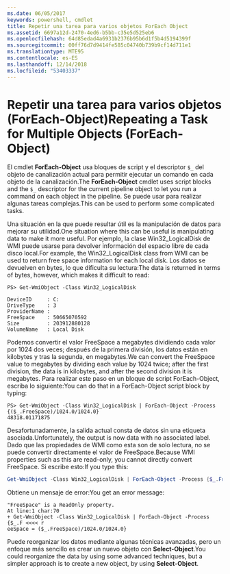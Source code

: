 ```yaml
---
ms.date: 06/05/2017
keywords: powershell, cmdlet
title: Repetir una tarea para varios objetos ForEach Object
ms.assetid: 6697a12d-2470-4ed6-b5bb-c35e5d525eb6
ms.openlocfilehash: 64d85edad4a6931b2376b95b6d1f5b4d5194399f
ms.sourcegitcommit: 00ff76d7d9414fe585c04740b739b9cf14d711e1
ms.translationtype: MTE95
ms.contentlocale: es-ES
ms.lasthandoff: 12/14/2018
ms.locfileid: "53403337"
---
```

# <a name="repeating-a-task-for-multiple-objects-foreach-object"></a><span data-ttu-id="b1aa5-103">Repetir una tarea para varios objetos (ForEach-Object)</span><span class="sxs-lookup"><span data-stu-id="b1aa5-103">Repeating a Task for Multiple Objects (ForEach-Object)</span></span>

<span data-ttu-id="b1aa5-104">El cmdlet **ForEach-Object** usa bloques de script y el descriptor `$_` del objeto de canalización actual para permitir ejecutar un comando en cada objeto de la canalización.</span><span class="sxs-lookup"><span data-stu-id="b1aa5-104">The **ForEach-Object** cmdlet uses script blocks and the `$_` descriptor for the current pipeline object to let you run a command on each object in the pipeline.</span></span> <span data-ttu-id="b1aa5-105">Se puede usar para realizar algunas tareas complejas.</span><span class="sxs-lookup"><span data-stu-id="b1aa5-105">This can be used to perform some complicated tasks.</span></span>

<span data-ttu-id="b1aa5-106">Una situación en la que puede resultar útil es la manipulación de datos para mejorar su utilidad.</span><span class="sxs-lookup"><span data-stu-id="b1aa5-106">One situation where this can be useful is manipulating data to make it more useful.</span></span> <span data-ttu-id="b1aa5-107">Por ejemplo, la clase Win32_LogicalDisk de WMI puede usarse para devolver información del espacio libre de cada disco local.</span><span class="sxs-lookup"><span data-stu-id="b1aa5-107">For example, the Win32_LogicalDisk class from WMI can be used to return free space information for each local disk.</span></span> <span data-ttu-id="b1aa5-108">Los datos se devuelven en bytes, lo que dificulta su lectura:</span><span class="sxs-lookup"><span data-stu-id="b1aa5-108">The data is returned in terms of bytes, however, which makes it difficult to read:</span></span>

```
PS> Get-WmiObject -Class Win32_LogicalDisk

DeviceID     : C:
DriveType    : 3
ProviderName :
FreeSpace    : 50665070592
Size         : 203912880128
VolumeName   : Local Disk
```

<span data-ttu-id="b1aa5-109">Podemos convertir el valor FreeSpace a megabytes dividiendo cada valor por 1024 dos veces; después de la primera división, los datos están en kilobytes y tras la segunda, en megabytes.</span><span class="sxs-lookup"><span data-stu-id="b1aa5-109">We can convert the FreeSpace value to megabytes by dividing each value by 1024 twice; after the first division, the data is in kilobytes, and after the second division it is megabytes.</span></span> <span data-ttu-id="b1aa5-110">Para realizar este paso en un bloque de script ForEach-Object, escriba lo siguiente:</span><span class="sxs-lookup"><span data-stu-id="b1aa5-110">You can do that in a ForEach-Object script block by typing:</span></span>

```
PS> Get-WmiObject -Class Win32_LogicalDisk | ForEach-Object -Process {($_.FreeSpace)/1024.0/1024.0}
48318.01171875
```

<span data-ttu-id="b1aa5-111">Desafortunadamente, la salida actual consta de datos sin una etiqueta asociada.</span><span class="sxs-lookup"><span data-stu-id="b1aa5-111">Unfortunately, the output is now data with no associated label.</span></span> <span data-ttu-id="b1aa5-112">Dado que las propiedades de WMI como esta son de solo lectura, no se puede convertir directamente el valor de FreeSpace.</span><span class="sxs-lookup"><span data-stu-id="b1aa5-112">Because WMI properties such as this are read-only, you cannot directly convert FreeSpace.</span></span> <span data-ttu-id="b1aa5-113">Si escribe esto:</span><span class="sxs-lookup"><span data-stu-id="b1aa5-113">If you type this:</span></span>

```powershell
Get-WmiObject -Class Win32_LogicalDisk | ForEach-Object -Process {$_.FreeSpace = ($_.FreeSpace)/1024.0/1024.0}
```

<span data-ttu-id="b1aa5-114">Obtiene un mensaje de error:</span><span class="sxs-lookup"><span data-stu-id="b1aa5-114">You get an error message:</span></span>

```output
"FreeSpace" is a ReadOnly property.
At line:1 char:70
+ Get-WmiObject -Class Win32_LogicalDisk | ForEach-Object -Process {$_.F <<<< r
eeSpace = ($_.FreeSpace)/1024.0/1024.0}
```

<span data-ttu-id="b1aa5-115">Puede reorganizar los datos mediante algunas técnicas avanzadas, pero un enfoque más sencillo es crear un nuevo objeto con **Select-Object**.</span><span class="sxs-lookup"><span data-stu-id="b1aa5-115">You could reorganize the data by using some advanced techniques, but a simpler approach is to create a new object, by using **Select-Object**.</span></span>